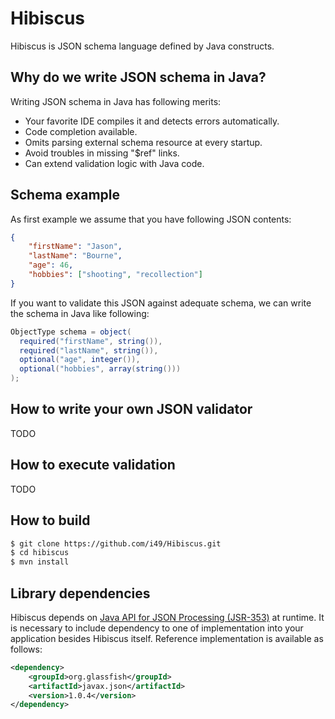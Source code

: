 # Hibiscus
Hibiscus is JSON schema language defined by Java constructs.

## Why do we write JSON schema in Java?
Writing JSON schema in Java has following merits:

* Your favorite IDE compiles it and detects errors automatically.
* Code completion available.
* Omits parsing external schema resource at every startup.
* Avoid troubles in missing "$ref" links.
* Can extend validation logic with Java code.

## Schema example

As first example we assume that you have following JSON contents:

```json
{
	"firstName": "Jason",
	"lastName": "Bourne",
	"age": 46,
	"hobbies": ["shooting", "recollection"]
}
```
If you want to validate this JSON against adequate schema, we can write the schema in Java like following:

```java
ObjectType schema = object(
  required("firstName", string()),
  required("lastName", string()),
  optional("age", integer()),
  optional("hobbies", array(string()))
);
```

## How to write your own JSON validator

TODO

## How to execute validation

TODO

## How to build

```bash
$ git clone https://github.com/i49/Hibiscus.git
$ cd hibiscus
$ mvn install
```

## Library dependencies

Hibiscus depends on [Java API for JSON Processing (JSR-353)](http://json-processing-spec.java.net/) at runtime. It is necessary to include dependency to one of implementation into your application besides Hibiscus itself. Reference implementation is available as follows:

```xml
<dependency>
    <groupId>org.glassfish</groupId>
    <artifactId>javax.json</artifactId>
    <version>1.0.4</version>
</dependency>
```
